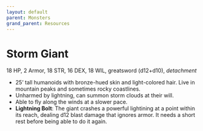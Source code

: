 ```yaml
---
layout: default
parent: Monsters
grand_parent: Resources
---
```


# Storm Giant

18 HP, 2 Armor, 18 STR, 16 DEX, 18 WIL, greatsword (d12+d10), _detachment_

- 25’ tall humanoids with bronze-hued skin and light-colored hair. Live in mountain peaks and sometimes rocky coastlines.
- Unharmed by lightning, can summon storm clouds at their will.
- Able to fly along the winds at a slower pace.
- **Lightning Bolt**: The giant crashes a powerful lightining at a point within its reach, dealing d12 blast damage that ignores armor. It needs a short rest before being able to do it again.
